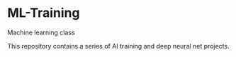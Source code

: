 # ML-Training
Machine learning class 

This repository contains a series of AI training and deep neural net projects.
